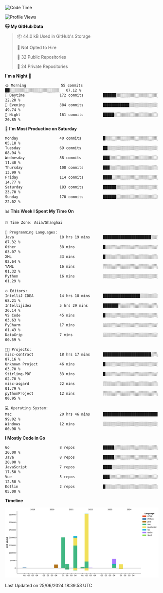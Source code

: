 <!--START_SECTION:waka-->
![Code Time](http://img.shields.io/badge/Code%20Time-2%2C455%20hrs%209%20mins-blue)

![Profile Views](http://img.shields.io/badge/Profile%20Views-0-blue)

**🐱 My GitHub Data** 

> 📦 44.0 kB Used in GitHub's Storage 
 > 
> 🚫 Not Opted to Hire
 > 
> 📜 32 Public Repositories 
 > 
> 🔑 24 Private Repositories 
 > 
**I'm a Night 🦉** 

```text
🌞 Morning                55 commits          ██░░░░░░░░░░░░░░░░░░░░░░░   07.12 % 
🌆 Daytime                172 commits         ██████░░░░░░░░░░░░░░░░░░░   22.28 % 
🌃 Evening                384 commits         ████████████░░░░░░░░░░░░░   49.74 % 
🌙 Night                  161 commits         █████░░░░░░░░░░░░░░░░░░░░   20.85 % 
```
📅 **I'm Most Productive on Saturday** 

```text
Monday                   40 commits          █░░░░░░░░░░░░░░░░░░░░░░░░   05.18 % 
Tuesday                  69 commits          ██░░░░░░░░░░░░░░░░░░░░░░░   08.94 % 
Wednesday                88 commits          ███░░░░░░░░░░░░░░░░░░░░░░   11.40 % 
Thursday                 108 commits         ███░░░░░░░░░░░░░░░░░░░░░░   13.99 % 
Friday                   114 commits         ████░░░░░░░░░░░░░░░░░░░░░   14.77 % 
Saturday                 183 commits         ██████░░░░░░░░░░░░░░░░░░░   23.70 % 
Sunday                   170 commits         ██████░░░░░░░░░░░░░░░░░░░   22.02 % 
```


📊 **This Week I Spent My Time On** 

```text
🕑︎ Time Zone: Asia/Shanghai

💬 Programming Languages: 
Java                     18 hrs 19 mins      ██████████████████████░░░   87.32 % 
Other                    38 mins             █░░░░░░░░░░░░░░░░░░░░░░░░   03.07 % 
XML                      33 mins             █░░░░░░░░░░░░░░░░░░░░░░░░   02.64 % 
YAML                     16 mins             ░░░░░░░░░░░░░░░░░░░░░░░░░   01.32 % 
Python                   16 mins             ░░░░░░░░░░░░░░░░░░░░░░░░░   01.29 % 

🔥 Editors: 
IntelliJ IDEA            14 hrs 18 mins      █████████████████░░░░░░░░   68.21 % 
Intellijidea             5 hrs 29 mins       ███████░░░░░░░░░░░░░░░░░░   26.14 % 
VS Code                  45 mins             █░░░░░░░░░░░░░░░░░░░░░░░░   03.63 % 
PyCharm                  17 mins             ░░░░░░░░░░░░░░░░░░░░░░░░░   01.43 % 
DataGrip                 7 mins              ░░░░░░░░░░░░░░░░░░░░░░░░░   00.59 % 

🐱‍💻 Projects: 
misc-contract            18 hrs 17 mins      ██████████████████████░░░   87.16 % 
Unknown Project          46 mins             █░░░░░░░░░░░░░░░░░░░░░░░░   03.70 % 
Stirling-PDF             33 mins             █░░░░░░░░░░░░░░░░░░░░░░░░   02.70 % 
misc-asgard              22 mins             ░░░░░░░░░░░░░░░░░░░░░░░░░   01.79 % 
pythonProject            12 mins             ░░░░░░░░░░░░░░░░░░░░░░░░░   00.95 % 

💻 Operating System: 
Mac                      20 hrs 46 mins      █████████████████████████   99.02 % 
Windows                  12 mins             ░░░░░░░░░░░░░░░░░░░░░░░░░   00.98 % 
```

**I Mostly Code in Go** 

```text
Go                       8 repos             █████░░░░░░░░░░░░░░░░░░░░   20.00 % 
Java                     8 repos             █████░░░░░░░░░░░░░░░░░░░░   20.00 % 
JavaScript               7 repos             ████░░░░░░░░░░░░░░░░░░░░░   17.50 % 
Vue                      5 repos             ███░░░░░░░░░░░░░░░░░░░░░░   12.50 % 
Kotlin                   2 repos             █░░░░░░░░░░░░░░░░░░░░░░░░   05.00 % 
```



**Timeline**

![Lines of Code chart](https://raw.githubusercontent.com/youtiaoguagua/youtiaoguagua/master/assets/bar_graph.png)


 Last Updated on 25/06/2024 18:39:53 UTC
<!--END_SECTION:waka-->